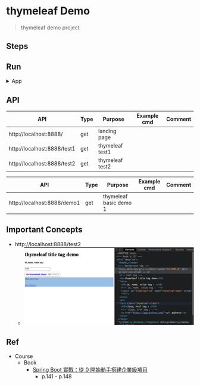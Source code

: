 # thymeleaf Demo

> thymeleaf demo project

## Steps


## Run

<details>
<summary>App</summary>

```bash
#---------------------------
# Run app
#---------------------------

# build
mvn package

# run
java -jar <built_jar>
```

</details>

## API

| API | Type | Purpose | Example cmd | Comment|
|--|------| ---- | ----- | ---- |
| http://localhost:8888/  | get | landing page | |
| http://localhost:8888/test1  | get |thymeleaf test1 | |
| http://localhost:8888/test2 | get | thymeleaf test2 | |

| API | Type | Purpose | Example cmd | Comment|
|--|------| ---- | ----- | ---- |
| http://localhost:8888/demo1  | get |thymeleaf basic demo 1 | |

## Important Concepts

- http://localhost:8888/test2
   - <img src ="https://github.com/yennanliu/SpringPlayground/blob/main/springBasics/thymeleafDemo/doc/pic/test2.png">


## Ref

- Course
    - Book
        - [Spring Boot 實戰：從 0 開始動手搭建企業級項目](https://www.tenlong.com.tw/products/9787121414244)
            - p.141 - p.148
